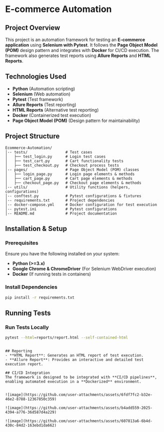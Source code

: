 # E-commerce Automation

## Project Overview
This project is an automation framework for testing an **E-commerce application** using **Selenium with Pytest**. It follows the **Page Object Model (POM)** design pattern and integrates with **Docker** for CI/CD execution. The framework also generates test reports using **Allure Reports** and **HTML Reports**.

## Technologies Used
- **Python** (Automation scripting)
- **Selenium** (Web automation)
- **Pytest** (Test framework)
- **Allure Reports** (Test reporting)
- **HTML Reports** (Alternative test reporting)
- **Docker** (Containerized test execution)
- **Page Object Model (POM)** (Design pattern for maintainability)

## Project Structure
```
Ecommerce-Automation/
│-- tests/                 # Test cases
│   ├── test_login.py      # Login test cases
│   ├── test_cart.py       # Cart functionality tests
│   ├── test_checkout.py   # Checkout process tests
│-- pages/                 # Page Object Model (POM) classes
│   ├── login_page.py      # Login page elements & methods
│   ├── cart_page.py       # Cart page elements & methods
│   ├── checkout_page.py   # Checkout page elements & methods
│-- utils/                 # Utility functions (helpers, configurations)
│-- conftest.py            # Pytest configurations & fixtures
│-- requirements.txt       # Project dependencies
│-- docker-compose.yml     # Docker configuration for test execution
│-- pytest.ini             # Pytest configurations
│-- README.md              # Project documentation
```

## Installation & Setup
### Prerequisites
Ensure you have the following installed on your system:
- **Python (>=3.x)**
- **Google Chrome & ChromeDriver** (For Selenium WebDriver execution)
- **Docker** (If running tests in containers)

### Install Dependencies
```sh
pip install -r requirements.txt
```

## Running Tests
### Run Tests Locally
```sh
pytest --html=reports/report.html --self-contained-html
```


```

## Reporting
- **HTML Report**: Generates an HTML report of test execution.
- **Allure Report**: Provides an interactive and detailed test execution report.

## CI/CD Integration
The framework is designed to be integrated with **CI/CD pipelines**, enabling automated execution in a **Dockerized** environment.


![image](https://github.com/user-attachments/assets/6fdf7fc2-b32e-46e2-8788-12367850c359)

![image](https://github.com/user-attachments/assets/b4add559-2025-4394-a776-36d587d4a229)

![image](https://github.com/user-attachments/assets/607813a6-6b4d-430c-84d2-163ebd1da662)





